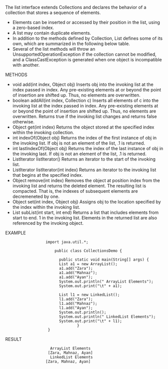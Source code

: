 The list interface extends Collections and declares the behavior of a collection that stores a sequence of elements.

- Elements can be inserted or accessed by their position in the list, using a zero-based index.
- A list may contain duplicate elements.
- In addition to the methods defined by Collection, List defines some of its own, which are summarized in the following below
  table. 
- Several of the list methods will throw an UnsupportedOperationException if the collection cannot be modified, and a 
  ClassCastException is generated when one object is incompatible with another.

METHODS
  
- void add(int index, Object obj)
  Inserts obj into the invoking list at the index passed in index. Any pre-existing elements at or beyond the point of
  insertion are shifted up. Thus, no elements are overwritten.
- boolean addAll(int index, Collection c)
  Inserts all elements of c into the invoking list at the index passed in index. Any pre-existing elements at or beyond 
  the point of insertion are shifted up. Thus, no elements are overwritten. Returns true if the invoking list changes
  and returns false otherwise.
- Object get(int index)
  Returns the object stored at the specified index within the invoking collection.
- int indexOf(Object obj)
  Returns the index of the first instance of obj in the invoking list. If obj is not an element of the list, .1 is returned.
- int lastIndexOf(Object obj)
  Returns the index of the last instance of obj in the invoking last. If obj is not an element of the list, .1 is returned.
- ListIterator listIterator()
  Returns an iterator to the start of the invoking list.
- ListIterator listIterator(int index)
  Returns an iterator to the invoking list that begins at the specified index.
- Object remove(int index)
  Removes the object at position index from the invoking list and returns the deleted element. The resulting list is
  compacted. That is, the indexes of subsequent elements are decremeneted by one.
- Object set(int index, Object obj)
  Assigns obj to the location specified by the index within the invoking list.
- List subList(int start, int end)
  Returns a list that includes elements from start to end. 1 in the invoking list. Elements in the returned list are also
  referenced by the invoking object.
  
EXAMPLE

                      import java.util.*;

                          public class CollectionsDemo {

                            public static void main(String[] args) {
                            List a1 = new ArrayList();
                            a1.add("Zara");
                            a1.add("Mahnaz");
                            a1.add("Ayan");
                            System.out.println(" ArrayList Elements");
                            System.out.print("\t" + a1);

                            List l1 = new LinkedList();
                            l1.add("Zara");
                            l1.add("Mahnaz");
                            l1.add("Ayan");
                            System.out.println();
                            System.out.println(" LinkedList Elements");
                            System.out.print("\t" + l1);
                                    }
                       }
                       
RESULT

                        ArrayList Elements
                       [Zara, Mahnaz, Ayan]
                        LinkedList Elements
                      [Zara, Mahnaz, Ayan]
  
